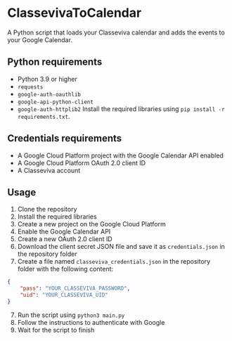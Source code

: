 # ClassevivaToCalendar
A Python script that loads your Classeviva calendar and adds the events to your Google Calendar.

## Python requirements
- Python 3.9 or higher
- `requests`
- `google-auth-oauthlib`
- `google-api-python-client`
- `google-auth-httplib2`
Install the required libraries using `pip install -r requirements.txt`.

## Credentials requirements
- A Google Cloud Platform project with the Google Calendar API enabled
- A Google Cloud Platform OAuth 2.0 client ID
- A Classeviva account

## Usage
1. Clone the repository
2. Install the required libraries
3. Create a new project on the Google Cloud Platform
4. Enable the Google Calendar API
5. Create a new OAuth 2.0 client ID
6. Download the client secret JSON file and save it as `credentials.json` in the repository folder
7. Create a file named `classeviva_credentials.json` in the repository folder with the following content:
```json
{
    "pass": "YOUR_CLASSEVIVA_PASSWORD",
    "uid": "YOUR_CLASSEVIVA_UID"
}
```
7. Run the script using `python3 main.py`
8. Follow the instructions to authenticate with Google
9. Wait for the script to finish